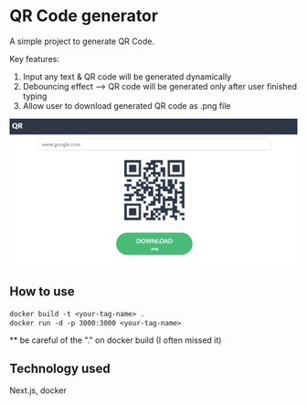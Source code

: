 # QR Code generator

A simple project to generate QR Code.

Key features:

1. Input any text & QR code will be generated dynamically
2. Debouncing effect --> QR code will be generated only after user finished typing
3. Allow user to download generated QR code as .png file

![Screenshot 01](https://github.com/arifoyong/qr-generator/blob/master/screenshots/Screenshot1.png)

## How to use

```
docker build -t <your-tag-name> .
docker run -d -p 3000:3000 <your-tag-name>
```

\*\* be careful of the "." on docker build (I often missed it)

## Technology used

Next.js, docker
